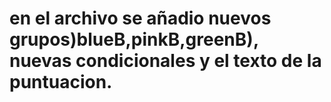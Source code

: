 # en el archivo se añadio nuevos grupos)blueB,pinkB,greenB), nuevas condicionales y el texto de la puntuacion.
